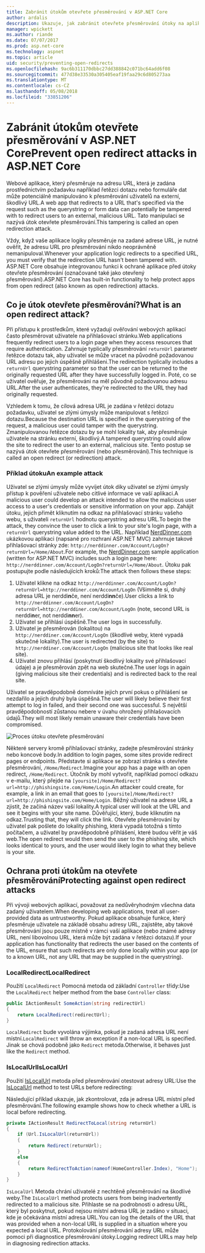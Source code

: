 ```yaml
---
title: Zabránit útokům otevřete přesměrování v ASP.NET Core
author: ardalis
description: Ukazuje, jak zabránit otevřete přesměrování útoky na aplikace ASP.NET Core
manager: wpickett
ms.author: riande
ms.date: 07/07/2017
ms.prod: asp.net-core
ms.technology: aspnet
ms.topic: article
uid: security/preventing-open-redirects
ms.openlocfilehash: 9ac6b311170dbbc27dd388842c071bc64add6f08
ms.sourcegitcommit: 477d38e33530a305405eaf19faa29c6d805273aa
ms.translationtype: MT
ms.contentlocale: cs-CZ
ms.lasthandoff: 05/08/2018
ms.locfileid: "33851206"
---
```

# <a name="prevent-open-redirect-attacks-in-aspnet-core"></a><span data-ttu-id="dc6ac-103">Zabránit útokům otevřete přesměrování v ASP.NET Core</span><span class="sxs-lookup"><span data-stu-id="dc6ac-103">Prevent open redirect attacks in ASP.NET Core</span></span>

<span data-ttu-id="dc6ac-104">Webové aplikace, který přesměruje na adresu URL, která je zadána prostřednictvím požadavku například řetězci dotazu nebo formuláře dat může potenciálně manipulováno k přesměrování uživatelů na externí, škodlivý URL.</span><span class="sxs-lookup"><span data-stu-id="dc6ac-104">A web app that redirects to a URL that's specified via the request such as the querystring or form data can potentially be tampered with to redirect users to an external, malicious URL.</span></span> <span data-ttu-id="dc6ac-105">Tato manipulaci se nazývá útok otevřete přesměrování.</span><span class="sxs-lookup"><span data-stu-id="dc6ac-105">This tampering is called an open redirection attack.</span></span>

<span data-ttu-id="dc6ac-106">Vždy, když vaše aplikace logiky přesměruje na zadané adrese URL, je nutné ověřit, že adresu URL pro přesměrování nikdo neoprávněně nemanipuloval.</span><span class="sxs-lookup"><span data-stu-id="dc6ac-106">Whenever your application logic redirects to a specified URL, you must verify that the redirection URL hasn't been tampered with.</span></span> <span data-ttu-id="dc6ac-107">ASP.NET Core obsahuje integrovanou funkci k ochraně aplikace před útoky otevřete přesměrování (označované také jako otevřený přesměrování).</span><span class="sxs-lookup"><span data-stu-id="dc6ac-107">ASP.NET Core has built-in functionality to help protect apps from open redirect (also known as open redirection) attacks.</span></span>

## <a name="what-is-an-open-redirect-attack"></a><span data-ttu-id="dc6ac-108">Co je útok otevřete přesměrování?</span><span class="sxs-lookup"><span data-stu-id="dc6ac-108">What is an open redirect attack?</span></span>

<span data-ttu-id="dc6ac-109">Při přístupu k prostředkům, které vyžadují ověřování webových aplikací často přesměrovat uživatele na přihlašovací stránku.</span><span class="sxs-lookup"><span data-stu-id="dc6ac-109">Web applications frequently redirect users to a login page when they access resources that require authentication.</span></span> <span data-ttu-id="dc6ac-110">Zahrnuje typlically přesměrování `returnUrl` parametr řetězce dotazu tak, aby uživatel se může vracet na původně požadovanou URL adresu po jejich úspěšně přihlášeni.</span><span class="sxs-lookup"><span data-stu-id="dc6ac-110">The redirection typlically includes a `returnUrl` querystring parameter so that the user can be returned to the originally requested URL after they have successfully logged in.</span></span> <span data-ttu-id="dc6ac-111">Poté, co se uživatel ověřuje, že přesměrováni na měl původně požadovanou adresu URL.</span><span class="sxs-lookup"><span data-stu-id="dc6ac-111">After the user authenticates, they're redirected to the URL they had originally requested.</span></span>

<span data-ttu-id="dc6ac-112">Vzhledem k tomu, že cílová adresa URL je zadána v řetězci dotazu požadavku, uživatel se zlými úmysly může manipulovat s řetězci dotazu.</span><span class="sxs-lookup"><span data-stu-id="dc6ac-112">Because the destination URL is specified in the querystring of the request, a malicious user could tamper with the querystring.</span></span> <span data-ttu-id="dc6ac-113">Zmanipulovanou řetězce dotazu by se mohl lokality tak, aby přesměruje uživatele na stránku externí, škodlivý.</span><span class="sxs-lookup"><span data-stu-id="dc6ac-113">A tampered querystring could allow the site to redirect the user to an external, malicious site.</span></span> <span data-ttu-id="dc6ac-114">Tento postup se nazývá útok otevřete přesměrování (nebo přesměrování).</span><span class="sxs-lookup"><span data-stu-id="dc6ac-114">This technique is called an open redirect (or redirection) attack.</span></span>

### <a name="an-example-attack"></a><span data-ttu-id="dc6ac-115">Příklad útoku</span><span class="sxs-lookup"><span data-stu-id="dc6ac-115">An example attack</span></span>

<span data-ttu-id="dc6ac-116">Uživatel se zlými úmysly může vyvíjet útok díky uživatel se zlými úmysly přístup k pověření uživatele nebo citlivé informace ve vaší aplikaci.</span><span class="sxs-lookup"><span data-stu-id="dc6ac-116">A malicious user could develop an attack intended to allow the malicious user access to a user's credentials or sensitive information on your app.</span></span> <span data-ttu-id="dc6ac-117">Zahájit útoku, jejich přimět kliknutím na odkaz na přihlašovací stránku vašeho webu, s uživateli `returnUrl` hodnotu querystring adresu URL.</span><span class="sxs-lookup"><span data-stu-id="dc6ac-117">To begin the attack, they convince the user to click a link to your site's login page, with a `returnUrl` querystring value added to the URL.</span></span> <span data-ttu-id="dc6ac-118">Například [NerdDinner.com](http://nerddinner.com) ukázkovou aplikaci (napsané pro rozhraní ASP.NET MVC) zahrnuje takové přihlašovací stránky zde: `http://nerddinner.com/Account/LogOn?returnUrl=/Home/About`.</span><span class="sxs-lookup"><span data-stu-id="dc6ac-118">For example, the [NerdDinner.com](http://nerddinner.com) sample application (written for ASP.NET MVC) includes such a login page here: `http://nerddinner.com/Account/LogOn?returnUrl=/Home/About`.</span></span> <span data-ttu-id="dc6ac-119">Útoku pak postupujte podle následujících kroků:</span><span class="sxs-lookup"><span data-stu-id="dc6ac-119">The attack then follows these steps:</span></span>

1. <span data-ttu-id="dc6ac-120">Uživatel klikne na odkaz `http://nerddinner.com/Account/LogOn?returnUrl=http://nerddiner.com/Account/LogOn` (Všimněte si, druhý adresa URL je nerddi**n**če, není nerddi**nn**če).</span><span class="sxs-lookup"><span data-stu-id="dc6ac-120">User clicks a link to `http://nerddinner.com/Account/LogOn?returnUrl=http://nerddiner.com/Account/LogOn` (note, second URL is nerddi**n**er, not nerddi**nn**er).</span></span>
2. <span data-ttu-id="dc6ac-121">Uživatel se přihlásí úspěšně.</span><span class="sxs-lookup"><span data-stu-id="dc6ac-121">The user logs in successfully.</span></span>
3. <span data-ttu-id="dc6ac-122">Uživatel je přesměrován (lokalitou) na `http://nerddiner.com/Account/LogOn` (škodlivé weby, které vypadá skutečné lokality).</span><span class="sxs-lookup"><span data-stu-id="dc6ac-122">The user is redirected (by the site) to `http://nerddiner.com/Account/LogOn` (malicious site that looks like real site).</span></span>
4. <span data-ttu-id="dc6ac-123">Uživatel znovu přihlásí (poskytnutí škodlivý lokality své přihlašovací údaje) a je přesměrován zpět na web skutečné.</span><span class="sxs-lookup"><span data-stu-id="dc6ac-123">The user logs in again (giving malicious site their credentials) and is redirected back to the real site.</span></span>

<span data-ttu-id="dc6ac-124">Uživatel se pravděpodobně domníváte jejich první pokus o přihlášení se nezdařilo a jejich druhý byla úspěšná.</span><span class="sxs-lookup"><span data-stu-id="dc6ac-124">The user will likely believe their first attempt to log in failed, and their second one was successful.</span></span> <span data-ttu-id="dc6ac-125">S největší pravděpodobností zůstanou nebere v úvahu ohrožený přihlašovacích údajů.</span><span class="sxs-lookup"><span data-stu-id="dc6ac-125">They will most likely remain unaware their credentials have been compromised.</span></span>

![Proces útoku otevřete přesměrování](preventing-open-redirects/_static/open-redirection-attack-process.png)

<span data-ttu-id="dc6ac-127">Některé servery kromě přihlašovací stránky, zadejte přesměrování stránky nebo koncové body.</span><span class="sxs-lookup"><span data-stu-id="dc6ac-127">In addition to login pages, some sites provide redirect pages or endpoints.</span></span> <span data-ttu-id="dc6ac-128">Představte si aplikace se zobrazí stránka s otevřete přesměrování, `/Home/Redirect`.</span><span class="sxs-lookup"><span data-stu-id="dc6ac-128">Imagine your app has a page with an open redirect, `/Home/Redirect`.</span></span> <span data-ttu-id="dc6ac-129">Útočník by mohl vytvořit, například pomocí odkazu v e-mailu, který přejde na `[yoursite]/Home/Redirect?url=http://phishingsite.com/Home/Login`.</span><span class="sxs-lookup"><span data-stu-id="dc6ac-129">An attacker could create, for example, a link in an email that goes to `[yoursite]/Home/Redirect?url=http://phishingsite.com/Home/Login`.</span></span> <span data-ttu-id="dc6ac-130">Běžný uživatel na adrese URL a zjistit, že začíná název vaší lokality.</span><span class="sxs-lookup"><span data-stu-id="dc6ac-130">A typical user will look at the URL and see it begins with your site name.</span></span> <span data-ttu-id="dc6ac-131">Důvěřující, který, bude kliknutím na odkaz.</span><span class="sxs-lookup"><span data-stu-id="dc6ac-131">Trusting that, they will click the link.</span></span> <span data-ttu-id="dc6ac-132">Otevřete přesměrování by uživatel pak pošlete do lokality phishing, která vypadá totožná s tímto počítačem, a uživatel by pravděpodobně přihlášení, které budou věřit je váš web.</span><span class="sxs-lookup"><span data-stu-id="dc6ac-132">The open redirect would then send the user to the phishing site, which looks identical to yours, and the user would likely login to what they believe is your site.</span></span>

## <a name="protecting-against-open-redirect-attacks"></a><span data-ttu-id="dc6ac-133">Ochrana proti útokům na otevřete přesměrování</span><span class="sxs-lookup"><span data-stu-id="dc6ac-133">Protecting against open redirect attacks</span></span>

<span data-ttu-id="dc6ac-134">Při vývoji webových aplikací, považovat za nedůvěryhodným všechna data zadaný uživatelem.</span><span class="sxs-lookup"><span data-stu-id="dc6ac-134">When developing web applications, treat all user-provided data as untrustworthy.</span></span> <span data-ttu-id="dc6ac-135">Pokud aplikace obsahuje funkce, který přesměruje uživatele na základě obsahu adresy URL, zajistěte, aby takové přesměrování jsou pouze místně v rámci vaší aplikace (nebo známé adresy URL, není libovolnou URL, která může být zadána v řetězci dotazu).</span><span class="sxs-lookup"><span data-stu-id="dc6ac-135">If your application has functionality that redirects the user based on the contents of the URL,  ensure that such redirects are only done locally within your app (or to a known URL, not any URL that may be supplied in the querystring).</span></span>

### <a name="localredirect"></a><span data-ttu-id="dc6ac-136">LocalRedirect</span><span class="sxs-lookup"><span data-stu-id="dc6ac-136">LocalRedirect</span></span>

<span data-ttu-id="dc6ac-137">Použití `LocalRedirect` Pomocná metoda od základní `Controller` třídy:</span><span class="sxs-lookup"><span data-stu-id="dc6ac-137">Use the `LocalRedirect` helper method from the base `Controller` class:</span></span>

```csharp
public IActionResult SomeAction(string redirectUrl)
{
    return LocalRedirect(redirectUrl);
}
```

<span data-ttu-id="dc6ac-138">`LocalRedirect` bude vyvolána výjimka, pokud je zadaná adresa URL není místní.</span><span class="sxs-lookup"><span data-stu-id="dc6ac-138">`LocalRedirect` will throw an exception if a non-local URL is specified.</span></span> <span data-ttu-id="dc6ac-139">Jinak se chová podobně jako `Redirect` metoda.</span><span class="sxs-lookup"><span data-stu-id="dc6ac-139">Otherwise, it behaves just like the `Redirect` method.</span></span>

### <a name="islocalurl"></a><span data-ttu-id="dc6ac-140">IsLocalUrl</span><span class="sxs-lookup"><span data-stu-id="dc6ac-140">IsLocalUrl</span></span>

<span data-ttu-id="dc6ac-141">Použití [IsLocalUrl](/dotnet/api/Microsoft.AspNetCore.Mvc.IUrlHelper?view=aspnetcore-2.0#Microsoft_AspNetCore_Mvc_IUrlHelper_IsLocalUrl_System_String_) metoda před přesměrování otestovat adresy URL:</span><span class="sxs-lookup"><span data-stu-id="dc6ac-141">Use the [IsLocalUrl](/dotnet/api/Microsoft.AspNetCore.Mvc.IUrlHelper?view=aspnetcore-2.0#Microsoft_AspNetCore_Mvc_IUrlHelper_IsLocalUrl_System_String_) method to test URLs before redirecting:</span></span>

<span data-ttu-id="dc6ac-142">Následující příklad ukazuje, jak zkontrolovat, zda je adresa URL místní před přesměrování.</span><span class="sxs-lookup"><span data-stu-id="dc6ac-142">The following example shows how to check whether a URL is local before redirecting.</span></span>

```csharp
private IActionResult RedirectToLocal(string returnUrl)
{
    if (Url.IsLocalUrl(returnUrl))
    {
        return Redirect(returnUrl);
    }
    else
    {
        return RedirectToAction(nameof(HomeController.Index), "Home");
    }
}
```

<span data-ttu-id="dc6ac-143">`IsLocalUrl` Metoda chrání uživatelé z nechtěně přesměrování na škodlivé weby.</span><span class="sxs-lookup"><span data-stu-id="dc6ac-143">The `IsLocalUrl` method protects users from being inadvertently redirected to a malicious site.</span></span> <span data-ttu-id="dc6ac-144">Přihlaste se na podrobnosti o adresu URL, který byl poskytnut, pokud nejsou místní adresa URL je zadáno v situaci, kde je očekávána místní adresa URL.</span><span class="sxs-lookup"><span data-stu-id="dc6ac-144">You can log the details of the URL that was provided when a non-local URL is supplied in a situation where you expected a local URL.</span></span> <span data-ttu-id="dc6ac-145">Protokolování přesměrování adresy URL může pomoci při diagnostice přesměrování útoky.</span><span class="sxs-lookup"><span data-stu-id="dc6ac-145">Logging redirect URLs may help in diagnosing redirection attacks.</span></span>
